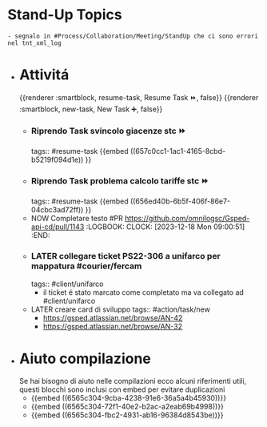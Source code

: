 # Stand-Up Topics
	- segnalo in #Process/Collaboration/Meeting/StandUp che ci sono errori nel tnt_xml_log
- # Attivitá
  {{renderer :smartblock, resume-task, Resume Task ⏩️, false}} {{renderer :smartblock, new-task, New Task ➕, false}}
	- ### Riprendo Task svincolo giacenze stc ⏩️
	  tags:: #resume-task 
	  {{embed ((657c0cc1-1ac1-4165-8cbd-b5219f094d1e)) }}
	- ### Riprendo Task problema calcolo tariffe stc ⏩️
	  tags:: #resume-task 
	  {{embed ((656ed40b-6b5f-406f-86e7-04cbc3ad72ff)) }}
	- NOW Completare testo #PR https://github.com/omnilogsc/Gsped-api-cd/pull/1143
	  :LOGBOOK:
	  CLOCK: [2023-12-18 Mon 09:00:51]
	  :END:
	- ### LATER collegare ticket PS22-306 a unifarco per mappatura #courier/fercam
	  tags:: #client/unifarco
		- il ticket é stato marcato come completato ma va collegato ad #client/unifarco
	- LATER creare card di sviluppo
	  tags:: #action/task/new
		- https://gsped.atlassian.net/browse/AN-42
		- https://gsped.atlassian.net/browse/AN-32
- # Aiuto compilazione
  Se hai bisogno di aiuto nelle compilazioni ecco alcuni riferimenti utili, questi blocchi sono inclusi con embed per evitare duplicazioni
	- {{embed ((6565c304-9cba-4238-91e6-36a5a4b45930))}}
	- {{embed ((6565c304-72f1-40e2-b2ac-a2eab69b4998))}}
	- {{embed ((6565c304-fbc2-4931-ab16-96384d8543be))}}